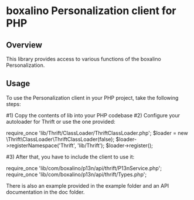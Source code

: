 boxalino Personalization client for PHP
=======================================

Overview
--------

This library provides access to various functions of the boxalino Personalization.

Usage
-----

To use the Personalization client in your PHP project, take the following steps:

#1) Copy the contents of lib into your PHP codebase
#2) Configure your autoloader for Thrift or use the one provided:

require_once 'lib/Thrift/ClassLoader/ThriftClassLoader.php';
$loader = new \Thrift\ClassLoader\ThriftClassLoader(false);
$loader->registerNamespace('Thrift', 'lib/Thrift');
$loader->register();

#3) After that, you have to include the client to use it:

require_once 'lib/com/boxalino/p13n/api/thrift/P13nService.php';
require_once 'lib/com/boxalino/p13n/api/thrift/Types.php';

There is also an example provided in the example folder and an API documentation
in the doc folder.
